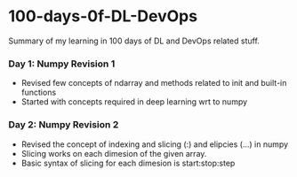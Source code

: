 # 100-days-0f-DL-DevOps
Summary of my learning in 100 days of DL and DevOps related stuff. 

### Day 1: Numpy Revision 1  
* Revised few concepts of ndarray and methods related to init and built-in functions
* Started with concepts required in deep learning wrt to numpy  

### Day 2: Numpy Revision 2  
* Revised the concept of indexing and slicing (:) and elipcies (...) in numpy
* Slicing works on each dimesion of the given array. 
* Basic syntax of slicing for each dimesion is start:stop:step
